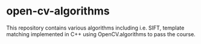 # open-cv-algorithms
This repository contains various algorithms including i.e. SIFT, template matching implemented in C++ using OpenCV.algorithms to pass the course.



